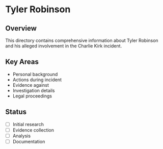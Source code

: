 # Tyler Robinson

## Overview
This directory contains comprehensive information about Tyler Robinson and his alleged involvement in the Charlie Kirk incident.

## Key Areas
- Personal background
- Actions during incident
- Evidence against
- Investigation details
- Legal proceedings

## Status
- [ ] Initial research
- [ ] Evidence collection
- [ ] Analysis
- [ ] Documentation
